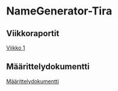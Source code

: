 # NameGenerator-Tira

## Viikkoraportit

[Viikko 1](https://github.com/ruuskal/NameGenerator-Tira/blob/main/Dokumentaatio/Viikkoraportti1.md) 

## Määrittelydokumentti

[Määrittelydokumentti](https://github.com/ruuskal/NameGenerator-Tira/blob/main/Dokumentaatio/M%C3%A4%C3%A4rittelydokumentti.md)
